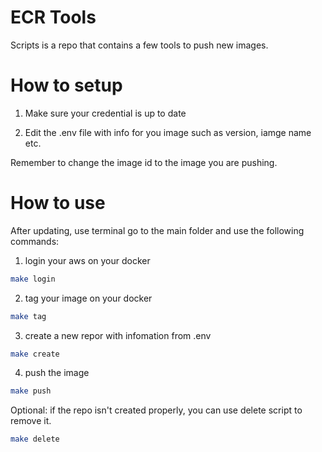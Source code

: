 # ECR Tools

Scripts is a repo that contains a few tools to push new images.

# How to setup

1. Make sure your credential is up to date

2. Edit the .env file with info for you image such as version, iamge name etc.

Remember to change the image id to the image you are pushing.

# How to use

After updating, use terminal go to the main folder and use the following commands:

1. login your aws on your docker

```bash
make login 
```

2.  tag your image on your docker
```bash
make tag
```
3. create a new repor with infomation from .env

```bash
make create
```
4. push the image

```bash
make push
```
Optional: if the repo isn't created properly, you can use delete script to remove it.

```bash
make delete
```
